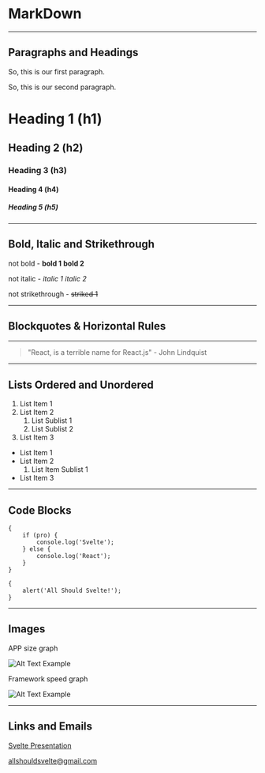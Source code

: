 # MarkDown
---

## Paragraphs and Headings

So, this is our first paragraph. 

So, this is our second paragraph.

# Heading 1 (h1)
## Heading 2 (h2)
### Heading 3 (h3)
#### Heading 4 (h4)
##### Heading 5 (h5)
___

## Bold, Italic and Strikethrough

not bold - **bold 1** __bold 2__

not italic - _italic 1_ *italic 2*

not strikethrough - ~~striked 1~~
___

## Blockquotes & Horizontal Rules

--- 

> "React, is a terrible name for React.js" - John Lindquist
___

## Lists Ordered and Unordered

1. List Item 1
2. List Item 2
    1. List Sublist 1
    2. List Sublist 2
3. List Item 3


- List Item 1
- List Item 2
    1. List Item Sublist 1
- List Item 3

___

## Code Blocks

```
{ 
    if (pro) {
        console.log('Svelte');
    } else {
        console.log('React');
    }
}
```

    { 
        alert('All Should Svelte!');
    }


___

## Images

APP size graph

![Alt Text Example](https://sinisavukmirovic.github.io/Svelte-WHAT-and-HOW-Tutorial/public/img/size.png)

Framework speed graph

![Alt Text Example](https://sinisavukmirovic.github.io/Svelte-WHAT-and-HOW-Tutorial/public/img/speed.png)

___

## Links and Emails

[Svelte Presentation](https://www.youtube.com/watch?v=AdNJ3fydeao "Myst watch!")

<allshouldsvelte@gmail.com>